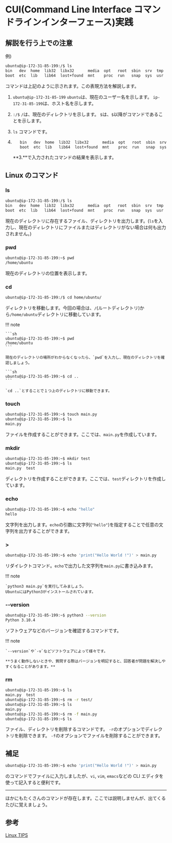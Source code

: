 # CUI(Command Line Interface コマンドラインインターフェース)実践

## 解説を行う上での注意

例)

```sh
ubuntu@ip-172-31-85-199:/$ ls
bin   dev  home  lib32  libx32      media  opt   root  sbin  srv  tmp  var
boot  etc  lib   lib64  lost+found  mnt    proc  run   snap  sys  usr
```

コマンドは上記のように示されます。この表現方法を解説します。

1. `ubuntu@ip-172-31-85-199`
   `ubuntu`は、現在のユーザー名を示します。
   `ip-172-31-85-199`は、ホスト名を示します。

2. `:/$`
   `/`は、現在のディレクトリを示します。
   `$`は、`$`以降がコマンドであることを示します。

3. `ls`
   コマンドです。

4. ```sh
      bin   dev  home  lib32  libx32      media  opt   root  sbin  srv  tmp  var
      boot  etc  lib   lib64  lost+found  mnt    proc  run   snap  sys  usr
   ```
   **3.**で入力されたコマンドの結果を表示します。

## Linux のコマンド

### ls

```sh
ubuntu@ip-172-31-85-199:/$ ls
bin   dev  home  lib32  libx32      media  opt   root  sbin  srv  tmp  var
boot  etc  lib   lib64  lost+found  mnt    proc  run   snap  sys  usr
```

現在のディレクトリに存在するファイル、ディレクトリを出力します。(`ls`を入力し、現在のディレクトリにファイルまたはディレクトリがない場合は何も出力されません。)

### pwd

```sh
ubuntu@ip-172-31-85-199:~$ pwd
/home/ubuntu
```

現在のディレクトリの位置を表示します。

### cd

```sh
ubuntu@ip-172-31-85-199:/$ cd home/ubuntu/
```

ディレクトリを移動します。今回の場合は、`/`(ルートディレクトリ)から`/home/ubuntu`ディレクトリに移動しています。

!!! note

    ```sh
    ubuntu@ip-172-31-85-199:~$ pwd
    /home/ubuntu
    ```

    現在のディレクトリの場所がわからなくなったら、`pwd`を入力し、現在のディレクトリを確認しましょう。

    ```sh
    ubuntu@ip-172-31-85-199:~$ cd ..
    ```

    `cd ..`とすることで１つ上のディレクトリに移動できます。

### touch

```sh
ubuntu@ip-172-31-85-199:~$ touch main.py
ubuntu@ip-172-31-85-199:~$ ls
main.py
```

ファイルを作成することができます。ここでは、`main.py`を作成しています。

### mkdir

```sh
ubuntu@ip-172-31-85-199:~$ mkdir test
ubuntu@ip-172-31-85-199:~$ ls
main.py  test
```

ディレクトリを作成することができます。ここでは、`test`ディレクトリを作成しています。

### echo

```sh
ubuntu@ip-172-31-85-199:~$ echo "hello"
hello
```

文字列を出力します。`echo`の引数に文字列(`"hello"`)を指定することで任意の文字列を出力することができます。

### >

```sh
ubuntu@ip-172-31-85-199:~$ echo 'print("Hello World !")' > main.py
```

リダイレクトコマンド。`echo`で出力した文字列を`main.py`に書き込みます。

!!! note

    `python3 main.py`を実行してみましょう。
    UbuntuにはPython3がインストールされています。

### --version

```sh
ubuntu@ip-172-31-85-199:~$ python3 --version
Python 3.10.4
```

ソフトウェアなどのバージョンを確認するコマンドです。

!!! note

    `--version`や`-v`などソフトウェアによって様々です。

    **うまく動作しないときや、質問する際はバージョンを明記すると、回答者が問題を解決しやすくなることがあります。**

### rm

```sh
ubuntu@ip-172-31-85-199:~$ ls
main.py  test
ubuntu@ip-172-31-85-199:~$ rm -r test/
ubuntu@ip-172-31-85-199:~$ ls
main.py
ubuntu@ip-172-31-85-199:~$ rm -f main.py
ubuntu@ip-172-31-85-199:~$ ls
```

ファイル、ディレクトリを削除するコマンドです。
`-r`のオプションでディレクトリを削除できます。
`-f`のオプションでファイルを削除することができます。

## 補足

```sh
ubuntu@ip-172-31-85-199:~$ echo 'print("Hello World !")' > main.py
```

のコマンドでファイルに入力しましたが、`vi`, `vim`, `emacs`などの CLI エディタを使って記入すると便利です。

---

ほかにもたくさんのコマンドが存在します。ここでは説明しませんが、出てくるたびに覚えましょう。

## 参考

[Linux TIPS](https://exercises-aws.fml.org/ja/appendix/unix/linux/)
